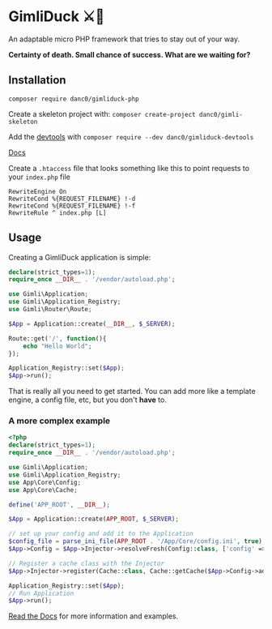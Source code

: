 # GimliDuck ⚔️🦆
An adaptable micro PHP framework that tries to stay out of your way.

**Certainty of death. Small chance of success. What are we waiting for?**

## Installation
`composer require danc0/gimliduck-php`

Create a skeleton project with:
`composer create-project danc0/gimli-skeleton`

Add the [devtools](https://github.com/dvnc0/gimli-devtools) with `composer require --dev danc0/gimliduck-devtools`

[Docs](https://dvnc0.github.io/gimli-php/)

Create a `.htaccess` file that looks something like this to point requests to your `index.php` file

```
RewriteEngine On
RewriteCond %{REQUEST_FILENAME} !-d
RewriteCond %{REQUEST_FILENAME} !-f
RewriteRule ^ index.php [L]
```

## Usage
Creating a GimliDuck application is simple:

```php
declare(strict_types=1);
require_once __DIR__ . '/vendor/autoload.php';

use Gimli\Application;
use Gimli\Application_Registry;
use Gimli\Router\Route;

$App = Application::create(__DIR__, $_SERVER);

Route::get('/', function(){
	echo "Hello World";
});

Application_Registry::set($App);
$App->run();
```
That is really all you need to get started. You can add more like a template engine, a config file, etc, but you don't **have** to.

### A more complex example
```php
<?php
declare(strict_types=1);
require_once __DIR__ . '/vendor/autoload.php';

use Gimli\Application;
use Gimli\Application_Registry;
use App\Core\Config;
use App\Core\Cache;

define('APP_ROOT', __DIR__);

$App = Application::create(APP_ROOT, $_SERVER);

// set up your config and add it to the Application
$config_file = parse_ini_file(APP_ROOT . '/App/Core/config.ini', true);
$App->Config = $App->Injector->resolveFresh(Config::class, ['config' => $config_file], $App);

// Register a cache class with the Injector
$App->Injector->register(Cache::class, Cache::getCache($App->Config->admin_cache));

Application_Registry::set($App);
// Run Application
$App->run();
```
[Read the Docs](https://dvnc0.github.io/gimli-php/) for more information and examples.